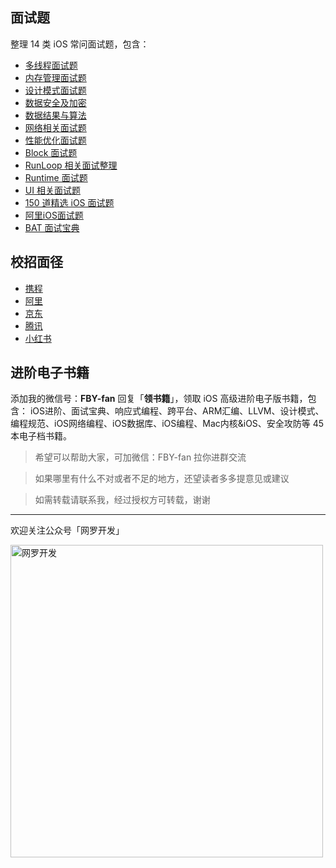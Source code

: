 ## 面试题
整理 14 类 iOS 常问面试题，包含：

* [多线程面试题](https://github.com/fanbaoying/FBYInterview-iOS/blob/main/pdf/多线程面试题.pdf)
* [内存管理面试题](https://github.com/fanbaoying/FBYInterview-iOS/blob/main/pdf/内存管理面试题.pdf)
* [设计模式面试题](https://github.com/fanbaoying/FBYInterview-iOS/blob/main/pdf/设计模式面试题.pdf)
* [数据安全及加密](https://github.com/fanbaoying/FBYInterview-iOS/blob/main/pdf/数据安全及加密.pdf)
* [数据结果与算法](https://github.com/fanbaoying/FBYInterview-iOS/blob/main/pdf/数据结构与算法.pdf)
* [网络相关面试题](https://github.com/fanbaoying/FBYInterview-iOS/blob/main/pdf/网络相关面试题.pdf)
* [性能优化面试题](https://github.com/fanbaoying/FBYInterview-iOS/blob/main/pdf/性能优化面试题.pdf)
* [Block 面试题](https://github.com/fanbaoying/FBYInterview-iOS/blob/main/pdf/Block面试题.pdf)
* [RunLoop 相关面试整理](https://github.com/fanbaoying/FBYInterview-iOS/blob/main/pdf/RunLoop%20相关面试整理.pdf)
* [Runtime 面试题](https://github.com/fanbaoying/FBYInterview-iOS/blob/main/pdf/Runtime面试题.pdf)
* [UI 相关面试题](https://github.com/fanbaoying/FBYInterview-iOS/blob/main/pdf/UI相关面试题.pdf)
* [150 道精选 iOS 面试题](https://github.com/fanbaoying/FBYInterview-iOS/blob/main/pdf/150道精选iOS面试题.pdf)
* [阿里iOS面试题](https://github.com/fanbaoying/FBYInterview-iOS/blob/main/pdf/阿里iOS面试题.pdf)
* [BAT 面试宝典](https://github.com/fanbaoying/FBYInterview-iOS/blob/main/pdf/BAT面试宝典.pdf)

## 校招面径

* [携程](https://github.com/fanbaoying/FBYInterview-iOS/blob/main/Interviews/携程面试题.md)
* [阿里](https://github.com/fanbaoying/FBYInterview-iOS/blob/main/Interviews/阿里巴巴面试题.md)
* [京东](https://github.com/fanbaoying/FBYInterview-iOS/blob/main/Interviews/京东面试题.md)
* [腾讯](https://github.com/fanbaoying/FBYInterview-iOS/blob/main/Interviews/腾讯面试题.md)
* [小红书](https://github.com/fanbaoying/FBYInterview-iOS/blob/main/Interviews/小红书面试题.md)

## 进阶电子书籍

添加我的微信号：**FBY-fan** 回复「**领书籍**」，领取 iOS 高级进阶电子版书籍，包含：
iOS进阶、面试宝典、响应式编程、跨平台、ARM汇编、LLVM、设计模式、编程规范、iOS网络编程、iOS数据库、iOS编程、Mac内核&iOS、安全攻防等 45 本电子档书籍。




> 希望可以帮助大家，可加微信：FBY-fan 拉你进群交流

> 如果哪里有什么不对或者不足的地方，还望读者多多提意见或建议

> 如需转载请联系我，经过授权方可转载，谢谢

***
欢迎关注公众号「网罗开发」

<img width="500" alt="网罗开发" src="https://user-images.githubusercontent.com/24238160/131977235-0938b244-820d-472d-a708-5b4a3ea39f6e.png">
